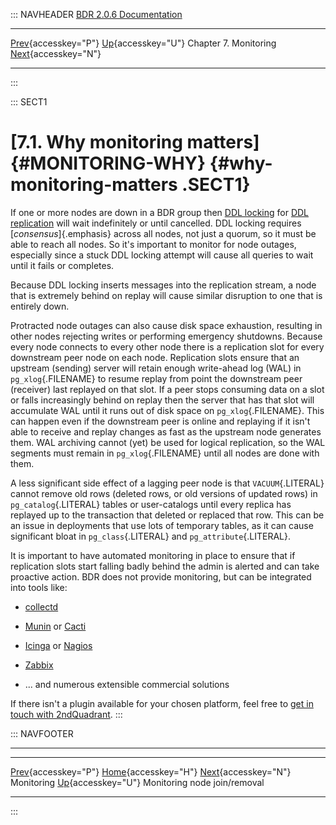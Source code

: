 ::: NAVHEADER
  [BDR 2.0.6 Documentation](index.md)                                                                                
  ----------------------------------------------------- -------------------------------------- ----------------------- ----------------------------------------------------------------------------------------
  [Prev](monitoring.md "Monitoring"){accesskey="P"}   [Up](monitoring.md){accesskey="U"}    Chapter 7. Monitoring    [Next](monitoring-node-join-remove.md "Monitoring node join/removal"){accesskey="N"}

------------------------------------------------------------------------
:::

::: SECT1
# [7.1. Why monitoring matters]{#MONITORING-WHY} {#why-monitoring-matters .SECT1}

If one or more nodes are down in a BDR group then [DDL
locking](ddl-replication-advice.md#DDL-REPLICATION-LOCKING) for [DDL
replication](ddl-replication.md) will wait indefinitely or until
cancelled. DDL locking requires [*consensus*]{.emphasis} across all
nodes, not just a quorum, so it must be able to reach all nodes. So
it\'s important to monitor for node outages, especially since a stuck
DDL locking attempt will cause all queries to wait until it fails or
completes.

Because DDL locking inserts messages into the replication stream, a node
that is extremely behind on replay will cause similar disruption to one
that is entirely down.

Protracted node outages can also cause disk space exhaustion, resulting
in other nodes rejecting writes or performing emergency shutdowns.
Because every node connects to every other node there is a replication
slot for every downstream peer node on each node. Replication slots
ensure that an upstream (sending) server will retain enough write-ahead
log (WAL) in `pg_xlog`{.FILENAME} to resume replay from point the
downstream peer (receiver) last replayed on that slot. If a peer stops
consuming data on a slot or falls increasingly behind on replay then the
server that has that slot will accumulate WAL until it runs out of disk
space on `pg_xlog`{.FILENAME}. This can happen even if the downstream
peer is online and replaying if it isn\'t able to receive and replay
changes as fast as the upstream node generates them. WAL archiving
cannot (yet) be used for logical replication, so the WAL segments must
remain in `pg_xlog`{.FILENAME} until all nodes are done with them.

A less significant side effect of a lagging peer node is that
`VACUUM`{.LITERAL} cannot remove old rows (deleted rows, or old versions
of updated rows) in `pg_catalog`{.LITERAL} tables or user-catalogs until
every replica has replayed up to the transaction that deleted or
replaced that row. This can be an issue in deployments that use lots of
temporary tables, as it can cause significant bloat in
`pg_class`{.LITERAL} and `pg_attribute`{.LITERAL}.

It is important to have automated monitoring in place to ensure that if
replication slots start falling badly behind the admin is alerted and
can take proactive action. BDR does not provide monitoring, but can be
integrated into tools like:

-   [collectd](https://collectd.org/)

-   [Munin](http://munin-monitoring.org/) or
    [Cacti](http://www.cacti.net/)

-   [Icinga](https://www.icinga.com/) or
    [Nagios](https://www.nagios.com/)

-   [Zabbix](http://www.zabbix.com/)

-   \... and numerous extensible commercial solutions

If there isn\'t a plugin available for your chosen platform, feel free
to [get in touch with
2ndQuadrant](http://2ndQuadrant.com).
:::

::: NAVFOOTER

------------------------------------------------------------------------

  ---------------------------------------- -------------------------------------- ---------------------------------------------------------
  [Prev](monitoring.md){accesskey="P"}     [Home](index.md){accesskey="H"}      [Next](monitoring-node-join-remove.md){accesskey="N"}
  Monitoring                                [Up](monitoring.md){accesskey="U"}                               Monitoring node join/removal
  ---------------------------------------- -------------------------------------- ---------------------------------------------------------
:::
